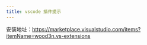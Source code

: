 ```yaml
---
title: vscode 插件提示
---
```


安装地址：https://marketplace.visualstudio.com/items?itemName=wood3n.vs-extensions
